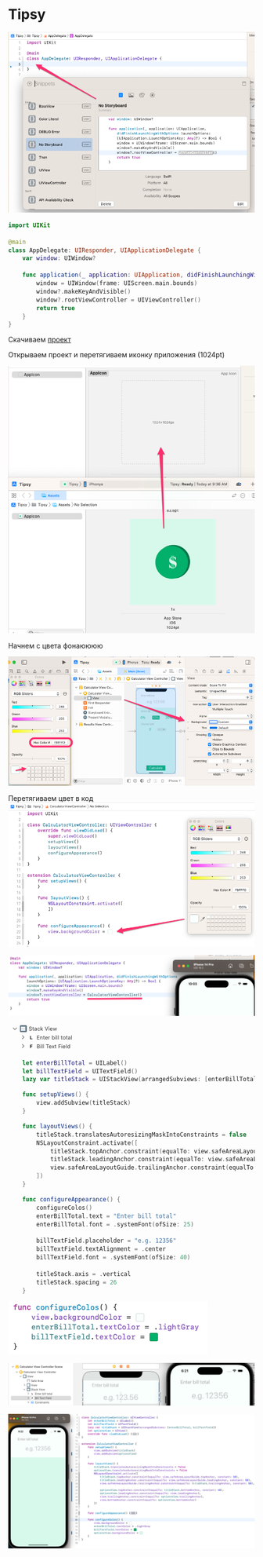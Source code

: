 #  Tipsy

![](/img/1.png)

```swift
import UIKit

@main
class AppDelegate: UIResponder, UIApplicationDelegate {
    var window: UIWindow?
    
    func application(_ application: UIApplication, didFinishLaunchingWithOptions launchOptions: [UIApplication.LaunchOptionsKey: Any]?) -> Bool {
        window = UIWindow(frame: UIScreen.main.bounds)
        window?.makeKeyAndVisible()
        window?.rootViewController = UIViewController()
        return true
    }
}
```

Скачиваем [проект](https://github.com/appbrewery/Tipsy-iOS13-Completed)

Открываем проект и перетягиваем иконку приложения (1024pt)

![](/img/2.png)

Начнем с цвета фонаюююю

![](/img/3.png)

Перетягиваем цвет в код
![](/img/4.png)

![](/img/5.png)

![](/img/6.png)

```swift
    let enterBillTotal = UILabel()
    let billTextField = UITextField()
    lazy var titleStack = UIStackView(arrangedSubviews: [enterBillTotal, billTextField])
```

```swift
    func setupViews() {
        view.addSubview(titleStack)
    }
```

```swift
    func layoutViews() {
        titleStack.translatesAutoresizingMaskIntoConstraints = false
        NSLayoutConstraint.activate([
            titleStack.topAnchor.constraint(equalTo: view.safeAreaLayoutGuide.topAnchor, constant: 10),
            titleStack.leadingAnchor.constraint(equalTo: view.safeAreaLayoutGuide.leadingAnchor, constant: 50),
            view.safeAreaLayoutGuide.trailingAnchor.constraint(equalTo: titleStack.trailingAnchor, constant: 50)
        ])
    }
```

```swift
    func configureAppearance() {
        configureColos()
        enterBillTotal.text = "Enter bill total"
        enterBillTotal.font = .systemFont(ofSize: 25)
        
        billTextField.placeholder = "e.g. 12356"
        billTextField.textAlignment = .center
        billTextField.font = .systemFont(ofSize: 40)
        
        titleStack.axis = .vertical
        titleStack.spacing = 26
    }
```
![](/img/8.png)

![](/img/7.png)

![](/img/9.png)
